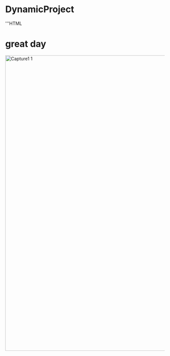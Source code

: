 # DynamicProject
'''HTML
<html>
<head>
<meta charset="ISO-8859-1">

</head>
<body>
<h1>great day</h1>
</body>
</html>

<img width="931" alt="Capture1 1" src="https://user-images.githubusercontent.com/84330931/118670147-586ddc80-b7c4-11eb-90fa-c39c177c1f1a.PNG">
